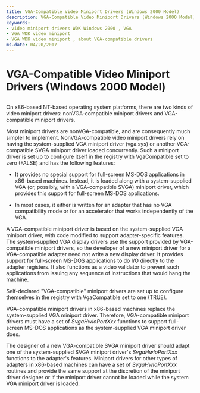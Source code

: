 ```yaml
---
title: VGA-Compatible Video Miniport Drivers (Windows 2000 Model)
description: VGA-Compatible Video Miniport Drivers (Windows 2000 Model)
keywords:
- video miniport drivers WDK Windows 2000 , VGA
- VGA WDK video miniport
- VGA WDK video miniport , about VGA-compatible drivers
ms.date: 04/20/2017
---
```


# VGA-Compatible Video Miniport Drivers (Windows 2000 Model)


## <span id="ddk_vga_compatible_video_miniport_drivers_windows_2000_model__gg"></span><span id="DDK_VGA_COMPATIBLE_VIDEO_MINIPORT_DRIVERS_WINDOWS_2000_MODEL__GG"></span>


On x86-based NT-based operating system platforms, there are two kinds of video miniport drivers: nonVGA-compatible miniport drivers and VGA-compatible miniport drivers.

Most miniport drivers are nonVGA-compatible, and are consequently much simpler to implement. NonVGA-compatible video miniport drivers rely on having the system-supplied VGA miniport driver (vga.sys) or another VGA-compatible SVGA miniport driver loaded concurrently. Such a miniport driver is set up to configure itself in the registry with VgaCompatible set to zero (FALSE) and has the following features:

-   It provides no special support for full-screen MS-DOS applications in x86-based machines. Instead, it is loaded along with a system-supplied VGA (or, possibly, with a VGA-compatible SVGA) miniport driver, which provides this support for full-screen MS-DOS applications.

-   In most cases, it either is written for an adapter that has no VGA compatibility mode or for an accelerator that works independently of the VGA.

A VGA-compatible miniport driver is based on the system-supplied VGA miniport driver, with code modified to support adapter-specific features. The system-supplied VGA display drivers use the support provided by VGA-compatible miniport drivers, so the developer of a new miniport driver for a VGA-compatible adapter need not write a new display driver. It provides support for full-screen MS-DOS applications to do I/O directly to the adapter registers. It also functions as a video validator to prevent such applications from issuing any sequence of instructions that would hang the machine.

Self-declared "VGA-compatible" miniport drivers are set up to configure themselves in the registry with VgaCompatible set to one (TRUE).

VGA-compatible miniport drivers in x86-based machines replace the system-supplied VGA miniport driver. Therefore, VGA-compatible miniport drivers must have a set of *SvgaHwIoPortXxx* functions to support full-screen MS-DOS applications as the system-supplied VGA miniport driver does.

The designer of a new VGA-compatible SVGA miniport driver should adapt one of the system-supplied SVGA miniport driver's *SvgaHwIoPortXxx* functions to the adapter's features. Miniport drivers for other types of adapters in x86-based machines can have a set of *SvgaHwIoPortXxx* routines and provide the same support at the discretion of the miniport driver designer or if the miniport driver cannot be loaded while the system VGA miniport driver is loaded.

 

 





